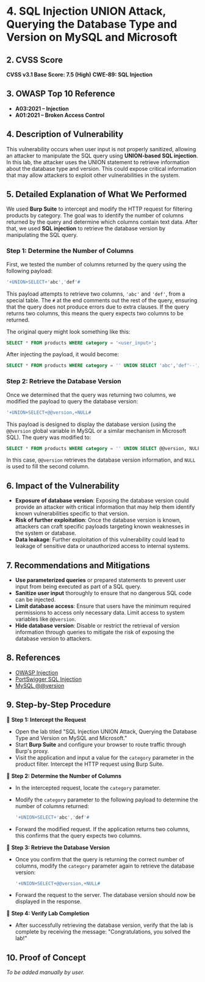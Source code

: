 
# 4. SQL Injection UNION Attack, Querying the Database Type and Version on MySQL and Microsoft

## 2. CVSS Score

**CVSS v3.1 Base Score: 7.5 (High)**
**CWE-89: SQL Injection**

## 3. OWASP Top 10 Reference

* **A03:2021 – Injection**
* **A01:2021 – Broken Access Control**

## 4. Description of Vulnerability

This vulnerability occurs when user input is not properly sanitized, allowing an attacker to manipulate the SQL query using **UNION-based SQL injection**. In this lab, the attacker uses the UNION statement to retrieve information about the database type and version. This could expose critical information that may allow attackers to exploit other vulnerabilities in the system.

## 5. Detailed Explanation of What We Performed

We used **Burp Suite** to intercept and modify the HTTP request for filtering products by category. The goal was to identify the number of columns returned by the query and determine which columns contain text data. After that, we used **SQL injection** to retrieve the database version by manipulating the SQL query.

### Step 1: Determine the Number of Columns

First, we tested the number of columns returned by the query using the following payload:

```sql
'+UNION+SELECT+'abc','def'#
```

This payload attempts to retrieve two columns, `'abc'` and `'def'`, from a special table. The `#` at the end comments out the rest of the query, ensuring that the query does not produce errors due to extra clauses. If the query returns two columns, this means the query expects two columns to be returned.

The original query might look something like this:

```sql
SELECT * FROM products WHERE category = '<user_input>';
```

After injecting the payload, it would become:

```sql
SELECT * FROM products WHERE category = '' UNION SELECT 'abc','def'--';
```

### Step 2: Retrieve the Database Version

Once we determined that the query was returning two columns, we modified the payload to query the database version:

```sql
'+UNION+SELECT+@@version,+NULL#
```

This payload is designed to display the database version (using the `@@version` global variable in MySQL or a similar mechanism in Microsoft SQL). The query was modified to:

```sql
SELECT * FROM products WHERE category = '' UNION SELECT @@version, NULL#';
```

In this case, `@@version` retrieves the database version information, and `NULL` is used to fill the second column.

## 6. Impact of the Vulnerability

* **Exposure of database version**: Exposing the database version could provide an attacker with critical information that may help them identify known vulnerabilities specific to that version.
* **Risk of further exploitation**: Once the database version is known, attackers can craft specific payloads targeting known weaknesses in the system or database.
* **Data leakage**: Further exploitation of this vulnerability could lead to leakage of sensitive data or unauthorized access to internal systems.

## 7. Recommendations and Mitigations

* **Use parameterized queries** or prepared statements to prevent user input from being executed as part of a SQL query.
* **Sanitize user input** thoroughly to ensure that no dangerous SQL code can be injected.
* **Limit database access**: Ensure that users have the minimum required permissions to access only necessary data. Limit access to system variables like `@@version`.
* **Hide database version**: Disable or restrict the retrieval of version information through queries to mitigate the risk of exposing the database version to attackers.

## 8. References

* [OWASP Injection](https://owasp.org/www-project-top-ten/A03_2021-Injection/)
* [PortSwigger SQL Injection](https://portswigger.net/web-security/sql-injection)
* [MySQL @@version](https://dev.mysql.com/doc/refman/8.0/en/information-functions.html#function_version)

## 9. Step-by-Step Procedure

🔹 **Step 1: Intercept the Request**

* Open the lab titled "SQL Injection UNION Attack, Querying the Database Type and Version on MySQL and Microsoft."
* Start **Burp Suite** and configure your browser to route traffic through Burp's proxy.
* Visit the application and input a value for the `category` parameter in the product filter. Intercept the HTTP request using Burp Suite.

🔹 **Step 2: Determine the Number of Columns**

* In the intercepted request, locate the `category` parameter.

* Modify the `category` parameter to the following payload to determine the number of columns returned:

  ```sql
  '+UNION+SELECT+'abc','def'#
  ```

* Forward the modified request. If the application returns two columns, this confirms that the query expects two columns.

🔹 **Step 3: Retrieve the Database Version**

* Once you confirm that the query is returning the correct number of columns, modify the `category` parameter again to retrieve the database version:

  ```sql
  '+UNION+SELECT+@@version,+NULL#
  ```

* Forward the request to the server. The database version should now be displayed in the response.

🔹 **Step 4: Verify Lab Completion**

* After successfully retrieving the database version, verify that the lab is complete by receiving the message: "Congratulations, you solved the lab!"

## 10. Proof of Concept

*To be added manually by user.*

